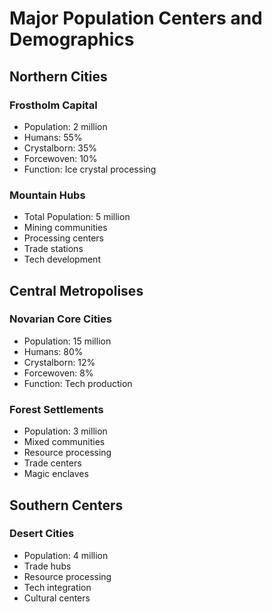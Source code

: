 # Major Population Centers and Demographics

## Northern Cities

### Frostholm Capital
- Population: 2 million
- Humans: 55%
- Crystalborn: 35%
- Forcewoven: 10%
- Function: Ice crystal processing

### Mountain Hubs
- Total Population: 5 million
- Mining communities
- Processing centers
- Trade stations
- Tech development

## Central Metropolises

### Novarian Core Cities
- Population: 15 million
- Humans: 80%
- Crystalborn: 12%
- Forcewoven: 8%
- Function: Tech production

### Forest Settlements
- Population: 3 million
- Mixed communities
- Resource processing
- Trade centers
- Magic enclaves

## Southern Centers

### Desert Cities
- Population: 4 million
- Trade hubs
- Resource processing
- Tech integration
- Cultural centers
